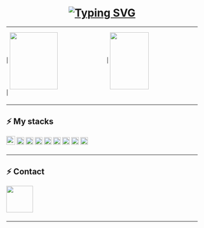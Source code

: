<h1 align="center">
<a href="#"><img src="https://readme-typing-svg.demolab.com?font=Fira+Code&pause=1000&width=435&lines=((%E2%9D%81%C2%B4%E2%97%A1%60%E2%9D%81)+Hello+Guys!+Can+I+Help+U?" alt="Typing SVG" /></a>
</h1> 



----

| <a href="https://github.com/Henderson-da-rocha-porfirio"><img align="center" width="50%" height="150px" src="https://github-readme-stats.vercel.app/api?username=henderson-da-rocha-porfirio&theme=nord&show_icons=true" /></a>
| <a href="https://github.com/Henderson-da-rocha-porfirio"><img align="center" height="150px" width="45%" src="https://github-readme-stats.vercel.app/api/top-langs/?username=henderson-da-rocha-porfirio&theme=nord&layout=compact" /></a> |


###
###
----
## ⚡ My stacks
<code><img height="23" src="https://icon-library.com/images/java-icon-image/java-icon-image-28.jpg"></code>
<code><img height="20" src="https://cdn.jsdelivr.net/gh/devicons/devicon/icons/spring/spring-original.svg"></code>
<code><img height="20" src="https://cdn.jsdelivr.net/gh/devicons/devicon/icons/angularjs/angularjs-original.svg"></code>
<code><img height="20" src="https://cdn.jsdelivr.net/gh/devicons/devicon/icons/javascript/javascript-original.svg"></code>
<code><img height="20" src="https://cdn.jsdelivr.net/gh/devicons/devicon/icons/html5/html5-original.svg"></code>
<code><img height="20" src="https://cdn.jsdelivr.net/gh/devicons/devicon/icons/css3/css3-original.svg"></code>
<code><img height="20" src="https://cdn.jsdelivr.net/gh/devicons/devicon/icons/typescript/typescript-original.svg"></code>
<code><img height="20" src="https://cdn.jsdelivr.net/gh/devicons/devicon/icons/postgresql/postgresql-original.svg"></code>
<code><img height="20" src="https://cdn.icon-icons.com/icons2/1381/PNG/512/mysqlworkbench_93532.png"></code>
###
----
## ⚡ Contact

<a href="https://www.linkedin.com/in/henderson-da-rocha-porfirio/">
<img src="https://cdn.jsdelivr.net/gh/devicons/devicon/icons/linkedin/linkedin-original.svg" align="center" height="70">
</a>
          
###
----
